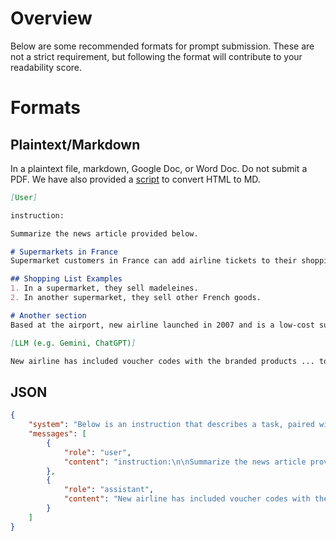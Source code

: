 # Overview
Below are some recommended formats for prompt submission. These are not a strict requirement, but following the format will contribute to your readability score.

# Formats
## Plaintext/Markdown
In a plaintext file, markdown, Google Doc, or Word Doc. Do not submit a PDF. We have also provided a [script](/helpful_scripts/html_to_md_converter.py) to convert HTML to MD.
```markdown
[User]

instruction:

Summarize the news article provided below.

# Supermarkets in France
Supermarket customers in France can add airline tickets to their shopping lists thanks to a unique promotion by a budget airline. 

## Shopping List Examples
1. In a supermarket, they sell madeleines.
2. In another supermarket, they sell other French goods.

# Another section
Based at the airport, new airline launched in 2007 and is a low-cost subsidiary of the airline.

[LLM (e.g. Gemini, ChatGPT)]

New airline has included voucher codes with the branded products ... to pay a booking fee and checked baggage fees.

```
## JSON
```json
{
    "system": "Below is an instruction that describes a task, paired with an input that provides further context. Write a response that appropriately completes the request.",
    "messages": [
        {
            "role": "user",
            "content": "instruction:\n\nSummarize the news article provided below.\n\ninput:\nSupermarket customers in France can add airline tickets to their shopping lists thanks to a unique promotion by a budget airline. ... Based at the airport, new airline launched in 2007 and is a low-cost subsidiary of the airline."
        },
        {
            "role": "assistant",
            "content": "New airline has included voucher codes with the branded products ... to pay a booking fee and checked baggage fees ."
        }
    ]
}
```